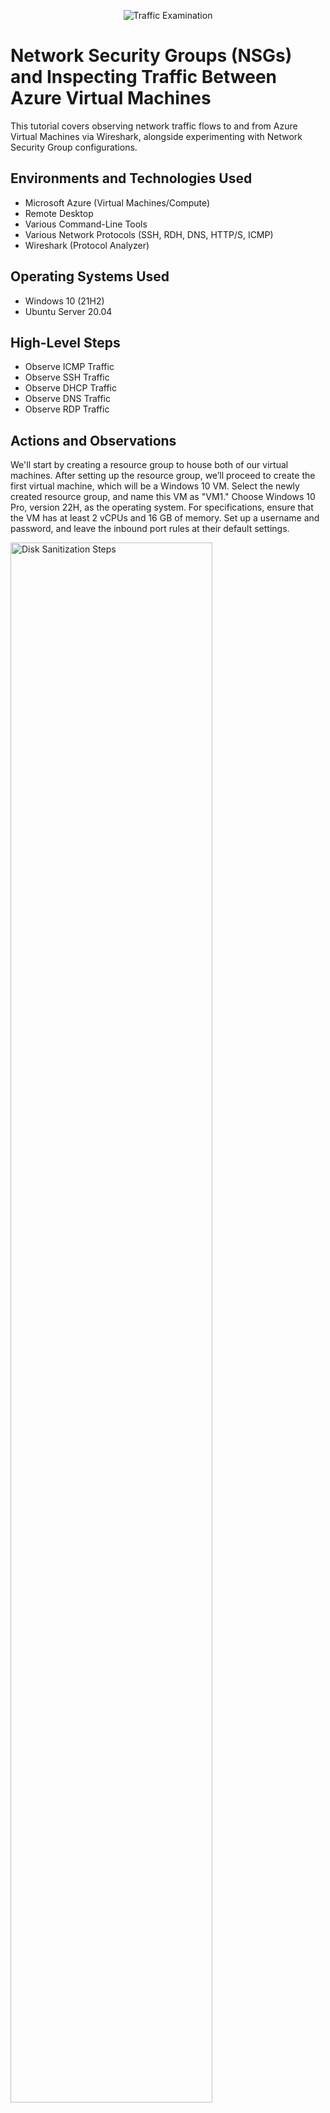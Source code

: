 <p align="center">
<img src="https://i.imgur.com/Ua7udoS.png" alt="Traffic Examination"/>
</p>

<h1>Network Security Groups (NSGs) and Inspecting Traffic Between Azure Virtual Machines</h1>
This tutorial covers observing network traffic flows to and from Azure Virtual Machines via Wireshark, alongside experimenting with Network Security Group configurations. <br />




<h2>Environments and Technologies Used</h2>

- Microsoft Azure (Virtual Machines/Compute)
- Remote Desktop
- Various Command-Line Tools
- Various Network Protocols (SSH, RDH, DNS, HTTP/S, ICMP)
- Wireshark (Protocol Analyzer)

<h2>Operating Systems Used </h2>

- Windows 10 (21H2)
- Ubuntu Server 20.04

<h2>High-Level Steps</h2>

- Observe ICMP Traffic
- Observe SSH Traffic
- Observe DHCP Traffic
- Observe DNS Traffic
- Observe RDP Traffic


<h2>Actions and Observations</h2>


We'll start by creating a resource group to house both of our virtual machines. After setting up the resource group, we’ll proceed to create the first virtual machine, which will be a Windows 10 VM. Select the newly created resource group, and name this VM as "VM1." Choose Windows 10 Pro, version 22H, as the operating system. For specifications, ensure that the VM has at least 2 vCPUs and 16 GB of memory. Set up a username and password, and leave the inbound port rules at their default settings.

<p>
<img src="https://imgur.com/WgPD275.png" height="80%" width="80%" alt="Disk Sanitization Steps"/>
</p>
<p>
  

<p>
<img src="https://imgur.com/X6ZMTJG.png" height="80%" width="80%" alt="Disk Sanitization Steps"/>
</p>
<p>
  
Following this step, continue clicking "Next" until you reach the networking page, where a virtual network and subnet should be automatically created.
  

<p>
<img src="https://imgur.com/XzdSPoR.png" height="80%" width="80%" alt="Disk Sanitization Steps"/>
</p>
<p>
  
Select "Review and Create" to complete the creation of the VM.

Now that the first VM is ready, we’ll create a second one using Ubuntu Server 20.04 LTS. The process will be the same as before, but this time, select "password" instead of the SSH public key option.
  
<p>
<img src="https://imgur.com/0KT3Fmb.png" height="80%" width="80%" alt="Disk Sanitization Steps"/>
</p>
<p>
  
<p>
<img src="https://imgur.com/pyxsHfF.png" height="80%" width="80%" alt="Disk Sanitization Steps"/>
</p>
<p>
  
Continue selecting "Next" until you reach the networking page once more.
  
The networking configuration should default to the virtual network and subnet previously created for VM1.
  
<p>
<img src="https://imgur.com/3fQXRcw.png" height="80%" width="80%" alt="Disk Sanitization Steps"/>
</p>
<p>
 
Select "Review and Create" to finalize the setup of the second VM.
 
With both virtual machines now active, connect to the Windows 10 VM using the Remote Desktop Connection app. After connecting, open a browser and download and install Wireshark.
 
Wireshark is an open-source, free packet analyzer tool that helps with network troubleshooting, analysis, protocol development, and educational purposes.
 
 Launch Wireshark and set the filter to show only ICMP traffic.
 
 <p>
<img src="https://imgur.com/RrtChUe.png" height="80%" width="80%" alt="Disk Sanitization Steps"/>
</p>
<p>
 
Obtain the private IP address of your Ubuntu VM, and then, in CMD or PowerShell on the Windows 10 VM, type ping 10.0.0.5 (or the correct IP address for your Ubuntu VM) to send the ping while capturing the traffic with Wireshark.
 
<p>
<img src="https://imgur.com/zmJzyne.png" height="80%" width="80%" alt="Disk Sanitization Steps"/>
</p>
<p>
 
<p>
<img src="https://imgur.com/pp4eZdK.png" height="80%" width="80%" alt="Disk Sanitization Steps"/>
</p>
<p>
 
Open CMD or PowerShell, type ping www.google.com, and monitor the traffic in Wireshark as the ping is sent.
 
Next, initiate a continuous ping from the Windows 10 VM to the Ubuntu VM.
 
Access the Network Security Group for the Ubuntu machine and disable incoming ICMP traffic. To do this, click "Add" to create a new rule, then replicate the settings from the provided image. After creating the rule, it will appear as a new entry.
 
 <p>
<img src="https://imgur.com/r3dH3Yy.png" height="80%" width="80%" alt="Disk Sanitization Steps"/>
</p>
<p>
 
<p>
<img src="https://imgur.com/qiSIrsX.png" height="80%" width="80%" alt="Disk Sanitization Steps"/>
</p>
<p>
 
With incoming ICMP traffic disabled on VM2, the ping request from VM1 will now time out when you check the results.
 
Go back to the Network Security Group for your Ubuntu VM and re-enable ICMP traffic. On the Windows 10 VM, watch for ICMP traffic in Wireshark, and you should see the ping activity resume in the command line. Once it's working, stop the ping process.
 
The next step is to monitor SSH traffic.
 
 
 

 
 
 
 
 
 
 
 
 
 
 
 
 
 
 
 
  
  

